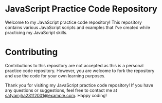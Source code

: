 # JavaScript Practice Code Repository
Welcome to my JavaScript practice code repository! This repository contains various JavaScript scripts and examples that I've created while practicing my JavaScript skills.

# Contributing
Contributions to this repository are not accepted as this is a personal practice code repository. However, you are welcome to fork the repository and use the code for your own learning purposes.

Thank you for visiting my JavaScript practice code repository!
If you have any questions or suggestions, feel free to contact me at satyamjha23112001@example.com. Happy coding!
